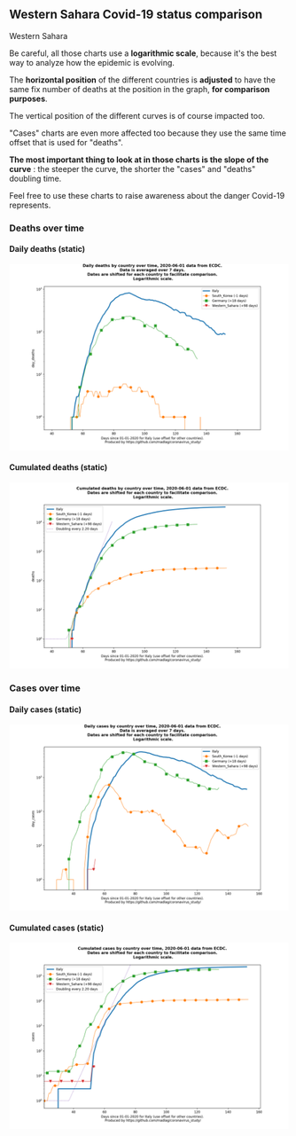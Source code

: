 ## Western Sahara Covid-19 status comparison 

Western Sahara



Be careful, all those charts use a **logarithmic scale**, because it's the best way to analyze how the epidemic is evolving.
 
The **horizontal position** of the different countries is **adjusted** to have the same fix number of deaths at the position in the graph, **for comparison purposes**.

The vertical position of the different curves is of course impacted too.

"Cases" charts are even more affected too because they use the same time offset that is used for "deaths".

**The most important thing to look at in those charts is the slope of the curve** : the steeper the curve, the shorter the "cases" and "deaths" doubling time.

Feel free to use these charts to raise awareness about the danger Covid-19 represents. 


 
### Deaths over time
 
#### Daily deaths (static)
![Western Sahara covid-19 daily deaths static chart](https://raw.githubusercontent.com/madlag/coronavirus_study/master/notebooks/graphs/2020-06-01/countries/Western_Sahara/2020-06-01_Western_Sahara_day_deaths.png "Western Sahara covid-19 day_deaths static chart")   
 
#### Cumulated deaths (static)
![Western Sahara covid-19 cumulated deaths static chart](https://raw.githubusercontent.com/madlag/coronavirus_study/master/notebooks/graphs/2020-06-01/countries/Western_Sahara/2020-06-01_Western_Sahara_deaths.png "Western Sahara covid-19 deaths static chart")   

 
### Cases over time
 
#### Daily cases (static)
![Western Sahara covid-19 daily cases static chart](https://raw.githubusercontent.com/madlag/coronavirus_study/master/notebooks/graphs/2020-06-01/countries/Western_Sahara/2020-06-01_Western_Sahara_day_cases.png "Western Sahara covid-19 day_cases static chart")   
 
#### Cumulated cases (static)
![Western Sahara covid-19 cumulated cases static chart](https://raw.githubusercontent.com/madlag/coronavirus_study/master/notebooks/graphs/2020-06-01/countries/Western_Sahara/2020-06-01_Western_Sahara_cases.png "Western Sahara covid-19 cases static chart")   

